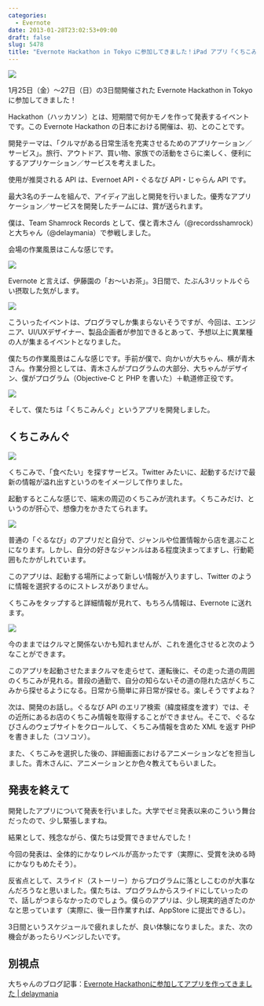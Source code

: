 ```yaml
---
categories:
  - Evernote
date: 2013-01-28T23:02:53+09:00
draft: false
slug: 5478
title: "Evernote Hackathon in Tokyo に参加してきました！iPad アプリ「くちこみんぐ」を作りました！ #enjphack"
---
```


![](/images/2013/01/5478_1.jpg)

1月25日（金）〜27日（日）の3日間開催された Evernote Hackathon in Tokyo に参加してきました！

Hackathon（ハッカソン）とは、短期間で何かモノを作って発表するイベントです。この Evernote Hackathon の日本における開催は、初、とのことです。

開発テーマは、「クルマがある日常生活を充実させるためのアプリケーション／サービス」。旅行、アウトドア、買い物、家族での活動をさらに楽しく、便利にするアプリケーション／サービスを考えました。

使用が推奨される API は、Evernoet API・ぐるなび API・じゃらん API です。

最大3名のチームを組んで、アイディア出しと開発を行いました。優秀なアプリケーション／サービスを開発したチームには、賞が送られます。

僕は、Team Shamrock Records として、僕と青木さん（@recordsshamrock）と大ちゃん（@delaymania）で参戦しました。

会場の作業風景はこんな感じです。

![](/images/2013/01/5478_2.jpg)

Evernote と言えば、伊藤園の「お〜いお茶」。3日間で、たぶん3リットルぐらい摂取した気がします。

![](/images/2013/01/5478_3.jpg)

こういったイベントは、プログラマしか集まらないそうですが、今回は、エンジニア、UI/UXデザイナー、製品企画者が参加できるとあって、予想以上に異業種の人が集まるイベントとなりました。

僕たちの作業風景はこんな感じです。手前が僕で、向かいが大ちゃん、横が青木さん。作業分担としては、青木さんがプログラムの大部分、大ちゃんがデザイン、僕がプログラム（Objective-C と PHP を書いた）＋軌道修正役です。

![](/images/2013/01/5478_4.jpg)

そして、僕たちは「くちこみんぐ」というアプリを開発しました。

## くちこみんぐ

![](/images/2013/01/5478_5.png)

くちこみで、「食べたい」を探すサービス。Twitter みたいに、起動するだけで最新の情報が溢れ出すというのをイメージして作りました。

起動するとこんな感じで、端末の周辺のくちこみが流れます。くちこみだけ、というのが肝心で、想像力をかきたてられます。

![](/images/2013/01/5478_6.png)

普通の「ぐるなび」のアプリだと自分で、ジャンルや位置情報から店を選ぶことになります。しかし、自分の好きなジャンルはある程度決まってますし、行動範囲もたかがしれています。

このアプリは、起動する場所によって新しい情報が入りますし、Twitter のように情報を選択するのにストレスがありません。

くちこみをタップすると詳細情報が見れて、もちろん情報は、Evernote に送れます。

![](/images/2013/01/5478_7.png)

今のままではクルマと関係ないかも知れませんが、これを進化させると次のようなことができます。

このアプリを起動させたままクルマを走らせて、運転後に、その走った道の周囲のくちこみが見れる。普段の通勤で、自分の知らないその道の隠れた店がくちこみから探せるようになる。日常から簡単に非日常が探せる。楽しそうですよね？

次は、開発のお話し。ぐるなび API のエリア検索（緯度経度を渡す）では、その近所にあるお店のくちこみ情報を取得することができません。そこで、ぐるなびさんのウェブサイトをクロールして、くちこみ情報を含めた XML を返す PHP を書きました（コソコソ）。

また、くちこみを選択した後の、詳細画面におけるアニメーションなどを担当しました。青木さんに、アニメーションとか色々教えてもらいました。

## 発表を終えて

開発したアプリについて発表を行いました。大学でゼミ発表以来のこういう舞台だったので、少し緊張しますね。

結果として、残念ながら、僕たちは受賞できませんでした！

今回の発表は、全体的にかなりレベルが高かったです（実際に、受賞を決める時にかなりもめたそう）。

反省点として、スライド（ストーリー）からプログラムに落としこむのが大事なんだろうなと思いました。僕たちは、プログラムからスライドにしていったので、話しがつまらなかったのでしょう。僕らのアプリは、少し現実的過ぎたのかなと思っています（実際に、後一日作業すれば、AppStore に提出できるし）。

3日間というスケジュールで疲れましたが、良い体験になりました。また、次の機会があったらリベンジしたいです。

## 別視点

大ちゃんのブログ記事：[Evernote Hackathonに参加してアプリを作ってきました | delaymania](http://delaymania.com/201301/event/evernote_hackathon/)
